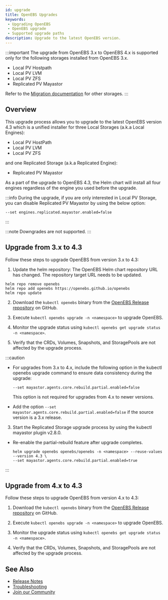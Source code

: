 ```yaml
---
id: upgrade
title: OpenEBS Upgrades
keywords:
 - Upgrading OpenEBS
 - OpenEBS upgrade
 - Supported upgrade paths
description: Upgrade to the latest OpenEBS version.
---
```


:::important
The upgrade from OpenEBS 3.x to OpenEBS 4.x is supported only for the following storages installed from OpenEBS 3.x.

- Local PV Hostpath
- Local PV LVM
- Local PV ZFS
- Replicated PV Mayastor

Refer to the [Migration documentation](../user-guides/data-migration/migration-overview.md) for other storages.
:::

## Overview

This upgrade process allows you to upgrade to the latest OpenEBS version 4.3 which is a unified installer for three Local Storages (a.k.a Local Engines):
- Local PV HostPath
- Local PV LVM 
- Local PV ZFS 

and one Replicated Storage (a.k.a Replicated Engine):
- Replicated PV Mayastor

As a part of the upgrade to OpenEBS 4.3, the Helm chart will install all four engines regardless of the engine you used before the upgrade. 

:::info
During the upgrade, if you are only interested in Local PV Storage, you can disable Replicated PV Mayastor by using the below option:

```
--set engines.replicated.mayastor.enabled=false
```
:::

:::note
Downgrades are not supported.
:::

## Upgrade from 3.x to 4.3

Follow these steps to upgrade OpenEBS from version 3.x to 4.3:

1. Update the helm repository: The OpenEBS Helm chart repository URL has changed. The repository target URL needs to be updated.

```
helm repo remove openebs
helm repo add openebs https://openebs.github.io/openebs
helm repo update
```

2. Download the `kubectl openebs` binary from the [OpenEBS Release repository](https://github.com/openebs/openebs/releases) on GitHub.

3. Execute `kubectl openebs upgrade -n <namespace>` to upgrade OpenEBS.

4. Monitor the upgrade status using `kubectl openebs get upgrade status -n <namespace>`.

5. Verify that the CRDs, Volumes, Snapshots, and StoragePools are not affected by the upgrade process.

:::caution
- For upgrades from 3.x to 4.x, include the following option in the kubectl openebs upgrade command to ensure data consistency during the upgrade:

  ```
  --set mayastor.agents.core.rebuild.partial.enabled=false
  ```

  This option is not required for upgrades from 4.x to newer versions.

- Add the option `--set mayastor.agents.core.rebuild.partial.enabled=false` if the source version is a 3.x release.

3. Start the Replicated Storage upgrade process by using the kubectl mayastor plugin v2.8.0.

- Re-enable the partial-rebuild feature after upgrade completes.

  ```
  helm upgrade openebs openebs/openebs -n <namespace> --reuse-values --version 4.3 \
  --set mayastor.agents.core.rebuild.partial.enabled=true
  ```
:::

## Upgrade from 4.x to 4.3

Follow these steps to upgrade OpenEBS from version 4.x to 4.3:

1. Download the `kubectl openebs` binary from the [OpenEBS Release repository](https://github.com/openebs/openebs/releases) on GitHub.

2. Execute `kubectl openebs upgrade -n <namespace>` to upgrade OpenEBS.

3. Monitor the upgrade status using `kubectl openebs get upgrade status -n <namespace>`.

4. Verify that the CRDs, Volumes, Snapshots, and StoragePools are not affected by the upgrade process.

## See Also

- [Release Notes](../releases.md)
- [Troubleshooting](../troubleshooting/troubleshooting-local-storage.md)
- [Join our Community](../community.md)
